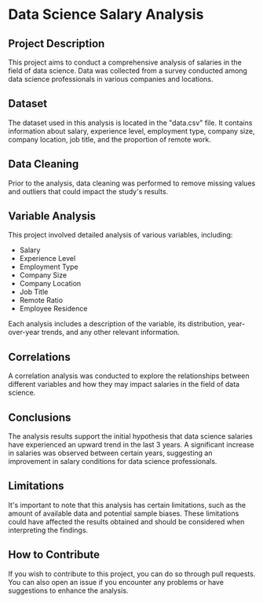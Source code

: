 # Data Science Salary Analysis

## Project Description

This project aims to conduct a comprehensive analysis of salaries in the field of data science. Data was collected from a survey conducted among data science professionals in various companies and locations.

## Dataset

The dataset used in this analysis is located in the "data.csv" file. It contains information about salary, experience level, employment type, company size, company location, job title, and the proportion of remote work.

## Data Cleaning

Prior to the analysis, data cleaning was performed to remove missing values and outliers that could impact the study's results.

## Variable Analysis

This project involved detailed analysis of various variables, including:

- Salary
- Experience Level
- Employment Type
- Company Size
- Company Location
- Job Title
- Remote Ratio
- Employee Residence

Each analysis includes a description of the variable, its distribution, year-over-year trends, and any other relevant information.

## Correlations

A correlation analysis was conducted to explore the relationships between different variables and how they may impact salaries in the field of data science.

## Conclusions

The analysis results support the initial hypothesis that data science salaries have experienced an upward trend in the last 3 years. A significant increase in salaries was observed between certain years, suggesting an improvement in salary conditions for data science professionals.

## Limitations

It's important to note that this analysis has certain limitations, such as the amount of available data and potential sample biases. These limitations could have affected the results obtained and should be considered when interpreting the findings.

## How to Contribute

If you wish to contribute to this project, you can do so through pull requests. You can also open an issue if you encounter any problems or have suggestions to enhance the analysis.